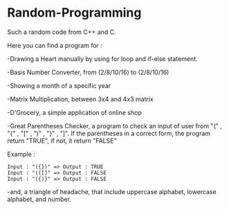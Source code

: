 # Random-Programming
Such a random code from C++ and C.

Here you can find a program for :

-Drawing a Heart manually by using for loop and if-else statement.

-Basis Number Converter, from (2/8/10/16) to (2/8/10/16)

-Showing a month of a specific year

-Matrix Multiplication, between 3x4 and 4x3 matrix

-D'Grocery, a simple application of online shop

-Great Parentheses Checker, a program to check an input of user from "(" , "{" , "[" , ")" , "}" , "]". If the parentheses in a correct form, the program return "TRUE", if not, it return "FALSE"

Example : 

    Input : "({})" => Output : TRUE
    Input : "(([]" => Output : FALSE
    Input : "({)}" => Output : FALSE

-and, a triangle of headache, that include uppercase alphabet, lowercase alphabet, and number.
